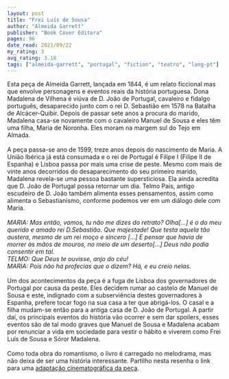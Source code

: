 ```yaml
---
layout: post
title: "Frei Luís de Sousa"
author: "Almeida Garrett"
publisher: "Book Cover Editora"
pages: 96
date_read: 2021/09/22
my_rating: 3
avg_rating: 3.18
tags: ["almeida-garrett", "portugal", "fiction", "teatro", "lang-pt"]
---
```


Esta peça de Almeida Garrett, lançada em 1844, é um relato ficcional mas que envolve personagens e eventos reais da história portuguesa. Dona Madalena de Vilhena é viúva de D. João de Portugal, cavaleiro e fidalgo português, desaparecido junto com o rei D. Sebastião em 1578 na Batalha de Alcácer-Quibir. Depois de passar sete anos a procura do marido, Madalena casa-se novamente com o cavaleiro Manuel de Sousa e eles têm uma filha, Maria de Noronha. Eles moram na margem sul do Tejo em Almada.<br/><br/>A peça passa-se ano de 1599, treze anos depois do nascimento de Maria. A União Ibérica já está consumada e o rei de Portugal é Filipe I (Filipe II de Espanha) e Lisboa passa por mais uma crise de peste. Mesmo com mais de vinte anos decorridos do desaparecimento do seu primeiro marido, Madalena revela-se uma pessoa bastante supersticiosa. Ela ainda acredita que D. João de Portugal possa retornar um dia. Telmo Pais, antigo escudeiro de D. João também alimenta esses pensamentos, assim como alimenta o Sebastianismo, conforme podemos ver em um diálogo dele com Maria.<br/><br/><i> MARIA: Mas então, vamos, tu não me dizes do retrato? Olha[…] é o do meu querido e amado rei D.Sebastião. Que majestade! Que testa aquela tão austera, mesmo de um rei moço e sincero […] E pensar que havia de morrer às mãos de mouros, no meio de um deserto[…] Deus não podia consentir em tal.<br/>TELMO: Que Deus te ouvisse, anjo do céu!<br/>MARIA: Pois não há profecias que o dizem? Há, e eu creio nelas.  </i><br/><br/>Um dos acontecimentos da peça é a fuga de Lisboa dos governadores de Portugal por causa da peste. Eles decidem rumar ao castelo de Manuel de Sousa e este, indignado com a subserviência destes governadores à Espanha, prefere tocar fogo na sua casa a ter que abrigá-los. O casal e a filha mudam-se então para a antiga casa de D. João de Portugal. A partir daí, os principais eventos do história vão ocorrer e sem dar spoilers, esses eventos são de tal modo graves que Manuel de Sousa e Madalena acabam por renunciar a vida em sociedade para vestir o hábito e viverem como Frei Luís de Sousa e Sóror Madalena. <br/><br/>Como toda obra do romantismo, o livro é carregado no melodrama, mas não deixa de ser uma história interessante. Partilho nesta resenha o link para uma <a href="https://www.youtube.com/watch?v=tSVszbvutKA"> adaptação cinematográfica da peça</a>.

